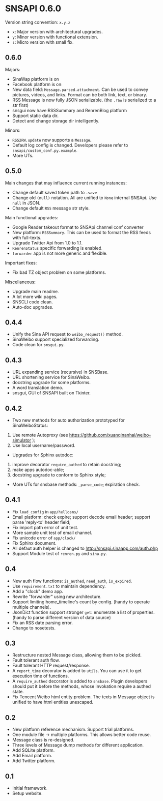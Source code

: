 SNSAPI 0.6.0
============

Version string convention: `x.y.z`

   * `x`: Major version with architectural upgrades.
   * `y`: Minor version with functional extension.
   * `z`: Micro version with small fix.

0.6.0
-----

Majors:

   * SinaWap platform is on
   * Facebook platform is on
   * New data field: `Message.parsed.attachment`.
   Can be used to convey pictures, videos, and links.
   Format can be both link, text, or binary.
   * RSS Message is now fully JSON serializable.
   (the `.raw` is serialized to a str first)
   * snsgui now have RSSSummary and RenrenBlog platform
   * Support static data dir.
   * Detect and change storage dir intelligently.

Minors:

   * `RSS2RW.update` now supports a `Message`.
   * Default log config is changed.
   Developers please refer to `snsapi/custom_conf.py.example`.
   * More UTs.

0.5.0
-----

Main changes that may influence current running instances:

   * Change default saved token path to `.save`
   * Change old `(null)` notation.
   All are unified to `None` internal SNSApi.
   Use `null` in JSON.
   * Change default `RSS` message str style.

Main functional upgrades:

   * Google Reader takeout format to SNSApi channel conf converter
   * New platform: `RSSSummary`.
   This can be used to format the RSS feeds with full-texts.
   * Upgrade Twitter Api from 1.0 to 1.1.
   * `RenrenStatus` specific forwarding is enabled.
   * `forwarder` app is not more generic and flexible.

Important fixes:

   * Fix bad TZ object problem on some platforms.

Miscellaneous:

   * Upgrade main readme.
   * A lot more wiki pages.
   * SNSCLI code clean.
   * Auto-doc upgrades.

0.4.4
-----

   * Unify the Sina API request to `weibo_request()` method. 
   * SinaWeibo support specialized forwarding. 
   * Code clean for `snsgui.py`. 

0.4.3
-----

   * URL expanding service (recursive) in SNSBase.
   * URL shortening service for SinaWeibo.
   * docstring upgrade for some platforms. 
   * A word translation demo. 
   * snsgui, GUI of SNSAPI built on Tkinter.

0.4.2
-----

   * Two new methods for auto authorization prototyped for SinaWeiboStatus:
   1) Use remote Autoproxy (see https://github.com/xuanqinanhai/weibo-simulator );
   2) Use local username/password. 
   * Upgrades for Sphinx autodoc:
   1) improve decorator `require_authed` to retain docstring; 
   2) make apps autodoc-able;
   3) docstring upgrade to conform to Sphinx style;
   * More UTs for snsbase methods: `_parse_code`; expiration check. 

0.4.1
-----

   * Fix `load_config` in `app/hellosns/`
   * Email platform: check expire;
   support decode email header; 
   support parse 'reply-to' header field;
   * Fix import path error of unit test.
   * More sample unit test of email channel. 
   * Fix unicode error of `app/clock/`
   * Fix Sphinx document. 
   * All defaut auth helper is changed to http://snsapi.sinaapp.com/auth.php
   * Support Module test of `renren.py` and `sina.py`. 


0.4
----

   * New auth flow functions: `is_authed`, `need_auth`, `is_expired`. 
   * Use `requirement.txt` to maintain dependency. 
   * Add a "clock" demo app. 
   * Rewrite "forwarder" using new architecture. 
   * Support limiting home_timeline's count by config. (handy to operate multiple channels). 
   * JsonDict function support stronger `get`: enumerate a list of properties. (handy to parse different version of data source)
   * Fix an RSS date parsing error. 
   * Change to nosetests. 

0.3
---

   * Restructure nested Message class, allowing them to be pickled. 
   * Fault tolerant auth flow. 
   * Fault tolerant HTTP request/response. 
   * A `report_time` decorator is added to `utils`. 
   You can use it to get execution time of functions. 
   * A `require_authed` decorator is added to `snsbase`. 
   Plugin developers should put it before the methods, 
   whose invokation require a authed state. 
   * Fix Tencent Weibo html entity problem. 
   The texts in Message object is unified to have html entities unescaped. 

0.2
---

   * New platform reference mechanism. 
   Support trial platforms. 
   * One module file -> multiple platforms. 
   This allows better code reuse. 
   * Message class is re-designed. 
   * Three levels of Message dump methods for different application. 
   * Add SQLite platform. 
   * Add Email platform. 
   * Add Twitter platform. 

0.1
---

   * Initial framework. 
   * Setup website. 
